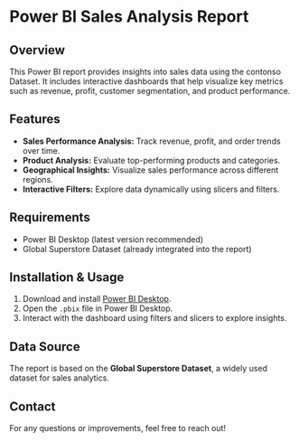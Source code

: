 # Power BI Sales Analysis Report

## Overview
This Power BI report provides insights into sales data using the contonso Dataset. It includes interactive dashboards that help visualize key metrics such as revenue, profit, customer segmentation, and product performance.

## Features
- **Sales Performance Analysis:** Track revenue, profit, and order trends over time.
- **Product Analysis:** Evaluate top-performing products and categories.
- **Geographical Insights:** Visualize sales performance across different regions.
- **Interactive Filters:** Explore data dynamically using slicers and filters.

## Requirements
- Power BI Desktop (latest version recommended)
- Global Superstore Dataset (already integrated into the report)

## Installation & Usage
1. Download and install [Power BI Desktop](https://powerbi.microsoft.com/).
2. Open the `.pbix` file in Power BI Desktop.
3. Interact with the dashboard using filters and slicers to explore insights.

## Data Source
The report is based on the **Global Superstore Dataset**, a widely used dataset for sales analytics.

## Contact
For any questions or improvements, feel free to reach out!

